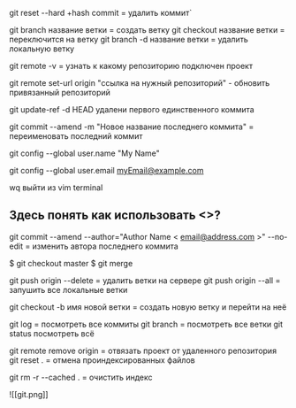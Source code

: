 
git reset --hard +hash commit = удалить коммит`

git branch название ветки  = создать ветку
git checkout название ветки = переключится на ветку
git branch -d название ветки = удалить локальную ветку

git remote -v = узнать к какому репозиторию подключен проект

git remote set-url origin "ссылка на нужный репозиторий" - обновить привязанный репозиторий 

git update-ref -d HEAD удалени первого единственного коммита 

git commit --amend -m "Новое название последнего коммита" = переименовать последний коммит

git config --global user.name "My Name"

git config --global user.email myEmail@example.com

wq выйти из vim terminal

## Здесь понять как использовать <>?
git commit --amend --author="Author Name < <email@address.com> >" --no-edit = изменить автора последнего коммита 

$ git checkout master
    $ git merge <name branch>

git push origin --delete <branch name> = удалить ветки на сервере
git push origin --all = запушить все локальные ветки

git checkout -b имя новой ветки = создать новую ветку и перейти на неё

git log = посмотреть все коммиты 
git branch = посмотреть все ветки
git status посмотреть всё

git remote remove origin = отвязать проект от удаленного репозитория
git reset . = отмена проиндексированных файлов

git rm -r --cached . = очистить индекс


![[git.png]]